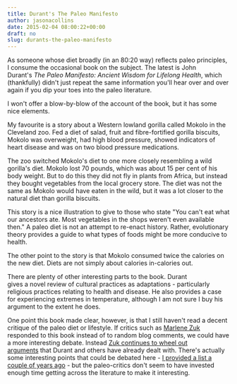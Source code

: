 ```yaml
---
title: Durant's The Paleo Manifesto
author: jasonacollins
date: 2015-02-04 08:00:22+00:00
draft: no
slug: durants-the-paleo-manifesto
---
```


As someone whose diet broadly (in an 80:20 way) reflects paleo principles, I consume the occasional book on the subject. The latest is John Durant's *The Paleo Manifesto: Ancient Wisdom for Lifelong Health*, which (thankfully) didn't just repeat the same information you'll hear over and over again if you dip your toes into the paleo literature.

I won't offer a blow-by-blow of the account of the book, but it has some nice elements.

My favourite is a story about a Western lowland gorilla called Mokolo in the Cleveland zoo. Fed a diet of salad, fruit and fibre-fortified gorilla biscuits, Mokolo was overweight, had high blood pressure, showed indicators of heart disease and was on two blood pressure medications.

The zoo switched Mokolo's diet to one more closely resembling a wild gorilla's diet. Mokolo lost 70 pounds, which was about 15 per cent of his body weight. But to do this they did not fly in plants from Africa, but instead they bought vegetables from the local grocery store. The diet was not the same as Mokolo would have eaten in the wild, but it was a lot closer to the natural diet than gorilla biscuits.

This story is a nice illustration to give to those who state "You can't eat what our ancestors ate. Most vegetables in the shops weren't even available then." A paleo diet is not an attempt to re-enact history. Rather, evolutionary theory provides a guide to what types of foods might be more conducive to health.

The other point to the story is that Mokolo consumed twice the calories on the new diet. Diets are not simply about calories in-calories out.

There are plenty of other interesting parts to the book. Durant gives a novel review of cultural practices as adaptations - particularly religious practices relating to health and disease. He also provides a case for experiencing extremes in temperature, although I am not sure I buy his argument to the extent he does.

One point this book made clear, however, is that I still haven't read a decent critique of the paleo diet or lifestyle. If critics such as [Marlene Zuk](https://www.jasoncollins.blog/zuks-paleofantasy/) responded to this book instead of to random blog comments, we could have a more interesting debate. Instead [Zuk continues to wheel out arguments](http://www.washingtonpost.com/national/health-science/the-paleo-diet-should-you-eat-like-a-caveman/2015/01/12/4a985046-9678-11e4-8005-1924ede3e54a_story.html) that Durant and others have already dealt with. There's actually some interesting points that could be debated here - [I provided a list a couple of years ago](https://www.jasoncollins.blog/paleo-hypotheses/) - but the paleo-critics don't seem to have invested enough time getting across the literature to make it interesting.
